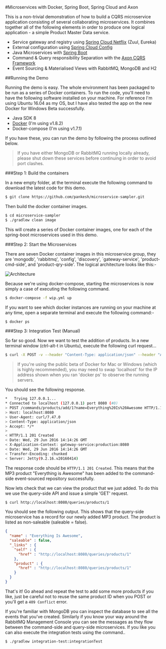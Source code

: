 #Microservices with Docker, Spring Boot, Spring Cloud and Axon

This is a non-trivial demonstration of how to build a CQRS microservice application consisting of several collaborating microservices. It combines together all of the following elements in order to produce one logical application - a simple Product Master Data service.

 - Service gateway and registry using [Spring Cloud Netflix](https://cloud.spring.io/spring-cloud-netflix/) (Zuul, Eureka)
 - External configuration using [Spring Cloud Config](https://cloud.spring.io/spring-cloud-config/)
 - Java Microservices with [Spring Boot](http://projects.spring.io/spring-boot/)
 - Command & Query responsibility Separation with the [Axon CQRS Framework](http://www.axonframework.org/)
 - Event Sourcing & Materialised Views with RabbitMQ, MongoDB and H2

##Running the Demo

Running the demo is easy. The whole environment has been packaged to be run as a series of Docker containers. To run the code, you'll need to have the following software installed on your machine. For reference I'm using Ubuntu 16.04 as my OS, but I have also tested the app on the new Docker for Windows Beta successfully.

 - Java SDK 8
 - [Docker](https://www.docker.com) (I'm using v1.8.2)
 - Docker-compose (I'm using v1.7.1)

If you have these, you can run the demo by following the process outlined below.

>If you have either MongoDB or RabbitMQ running locally already, please shut down these services before continuing in order to avoid port clashes.

###Step 1: Build the containers

In a new empty folder, at the terminal execute the following command to download the latest code for this demo.

```bash
$ git clone https://github.com/pankesh/microservice-sampler.git
```

Then build the docker container images.

```bash
$ cd microservice-sampler
$ ./gradlew clean image
```

This will create a series of Docker container images, one for each of the spring-boot microservices used in this demo.

###Step 2: Start the Microservices

There are seven Docker container images in this microservice group, they are 'mongodb', 'rabbitmq', 'config', 'discovery', `gateway-service', 'product-cmd-side', and 'product-qry-side'. The logical architecture looks like this:-

![Architecture](https://github.com/pankesh/microservice-sampler/blob/master/slides/CQRS-Architecture-02.png "Architecture")

Because we're using docker-compose, starting the microservices is now simply a case of executing the following command.

```bash
$ docker-compose -f wip.yml up
```

If you want to see which docker instances are running on your machine at any time, open a separate terminal and execute the following command:-

```bash
$ docker ps
```

###Step 3: Integration Test (Manual)

So far so good. Now we want to test the addition of products. In a new terminal window (ctrl-alt-t in Ubuntu), execute the following curl request...

```bash
$ curl -X POST -v --header "Content-Type: application/json" --header "Accept: */*" "http://localhost:8080/commands/products/add/1?name=Everything%20Is%20Awesome"
```

>If you're using the public beta of Docker for Mac or Windows (which is highly recommended), you may need to swap 'localhost' for the IP address shown when you ran 'docker ps' to observe the running servers.

You should see the following response.

```bash
*   Trying 127.0.0.1...
* Connected to localhost (127.0.0.1) port 8080 (#0)
> POST /commands/products/add/1?name=Everything%20Is%20Awesome HTTP/1.1
> Host: localhost:8080
> User-Agent: curl/7.47.0
> Content-Type: application/json
> Accept: */*
>
< HTTP/1.1 201 Created
< Date: Wed, 29 Jun 2016 14:14:26 GMT
< X-Application-Context: gateway-service:production:8080
< Date: Wed, 29 Jun 2016 14:14:26 GMT
< Transfer-Encoding: chunked
< Server: Jetty(9.2.16.v20160414)
```

The response code should be `HTTP/1.1 201 Created`. This means that the MP3 product "Everything is Awesome" has been added to the command-side event-sourced repository successfully.

Now lets check that we can view the product that we just added. To do this we use the query-side API and issue a simple 'GET' request.

```bash
$ curl http://localhost:8080/queries/products/1
```

You should see the following output. This shows that the query-side microservice has a record for our newly added MP3 product. The product is listed as non-saleable (saleable = false).

```json
{
  "name" : "Everything Is Awesome",
  "saleable" : false,
  "_links" : {
    "self" : {
      "href" : "http://localhost:8080/queries/products/1"
    },
    "product" : {
      "href" : "http://localhost:8080/queries/products/1"
    }
  }
}
```

That's it! Go ahead and repeat the test to add some more products if you like, just be careful not to reuse the same product ID when you POST or you'll get a `409 Conflict` error.

If you're familiar with MongoDB you can inspect the database to see all the events that you've created. Similarly if you know your way around the RabbitMQ Management Console you can see the messages as they flow between the command-side and query-side microservices. If you like you can also execute the integration tests using the command..

```bash
$ ./gradlew integration-test:integrationTest
```
